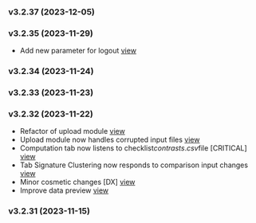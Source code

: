 ### v3.2.37 (2023-12-05)



### v3.2.35 (2023-11-29)

- Add new parameter for logout [view](https://github.com/bigomics/omicsplayground/pull/768)


### v3.2.34 (2023-11-24)



### v3.2.33 (2023-11-23)



### v3.2.32 (2023-11-22)

- Refactor of upload module [view](https://github.com/bigomics/omicsplayground/pull/763)
- Upload module now handles corrupted input files [view](https://github.com/bigomics/omicsplayground/pull/760)
- Computation tab now listens to checklist$contrasts.csv$file [CRITICAL] [view](https://github.com/bigomics/omicsplayground/pull/758)
- Tab Signature Clustering now responds to comparison input changes [view](https://github.com/bigomics/omicsplayground/pull/756)
- Minor cosmetic changes [DX] [view](https://github.com/bigomics/omicsplayground/pull/745)
- Improve data preview [view](https://github.com/bigomics/omicsplayground/pull/740)


### v3.2.31 (2023-11-15)



